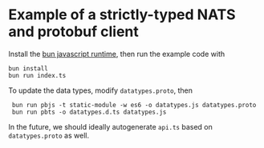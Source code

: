 # Example of a strictly-typed NATS and protobuf client

Install the [bun javascript runtime](https://bun.sh/), then run the example code with

```
bun install
bun run index.ts
```

To update the data types, modify `datatypes.proto`, then

```
 bun run pbjs -t static-module -w es6 -o datatypes.js datatypes.proto
 bun run pbts -o datatypes.d.ts datatypes.js
```

In the future, we should ideally autogenerate `api.ts` based on `datatypes.proto` as well.

